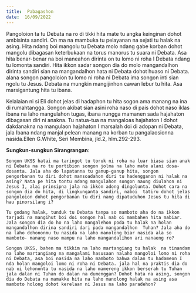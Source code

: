 ```yaml
---
title:  Pabagashon
date:  16/09/2022
---
```


Pangoloion  ta tu  Debata  na ro di tikki hita mate  tu angka  keinginan dohot  ambisinta sandiri.  On ma na mambuka tu pelayanan na sejati tu halak na asing. Hita ndang  boi  mangolu  tu Debata  molo ndang  gabe korban dohot  mangolu dibagasan keterbukaan  na torus  manorus tu suara ni Debata. Asa hita benar-benar na boi   maneahon dirinta on tu lomo ni roha I Debata  ndang  tu  lomonta sandiri.  Hita ikkon  sadar songon dia do molo  mangandalhon  dirinta sandiri sian na mangandalhon hata ni Debata dohot huaso ni Debata. alana  songon  pangoloion tu lomo ni roha ni Debata ima songon inti  sian ngolu tu Jesus. Debata  na mungkin  mangijinhon cawan lebur tu hita. Asa marsigantung  hita tu ibana.

Kelalaian ni si Eli dohot jelas di hadaphon tu hita sogon ama manang na ina di rumahtangga. Songon akibat sian asini roha naso di pais dohot naso iklas ibana na laho mangulahon  tugas,  ibana  nungga  mamanen sada hajahaton dibagasan  diri ni anakna. Tu natua-tua na mangaloas hajahaton I dohot dakdanakna na mangulaon hajahaton I marsalah doi di adopan ni Debata, jala Ibana ndang manjal pelean manang na korban tu pangalaosionna nasida.Ellen G.White, Seri Membina, jld.2, hlm.292-293.

**Sungkun-sungkun Sirangrangan**:

`Songon UKSS hatai ma taringot tu toruk ni roha na luar biasa sian anak ni Debata na ro tu portibion songon jolma na laho mate alani dosa-dosanta. Jala aha do lapatanna tu ganup-ganup hita, songon  pengorbanan tu diri dohot mansoadahon diri tu hadengganon ni halak na asing? Nata pe hita tontu ndang mangulahon songon naung diulahon ni Jesus I, alai prinsipna jala na ikkon adong dingolunta. Dohot cara na songon dia do hita, di lingkunganta sandiri, naboi  tatiru dohot jelas pangoloion dohot pengorbanan tu diri nang dipatuduhon Jesus tu hita di hau pinorsilang i?`

`Tu godang halak, tunduk tu Debata tanpa so mamboto aha do na ikkon tarjadi na mangihut boi doi songon hal nab oi mambahen hita mabiar. Jala songon dia do ho na laho mangalehon poda tu halak na holan mangandalhon dirina sandiri dari pada mangandalhon  Tuhan? Jala aha do na laho dohononmu tu nasida na laho manolong biar nasida ala so mamboto- manang naso mampu na laho mangandalihon ari nanaeng ro?`

`Songon UKSS, bahen ma tikkim na laho martangiang tu halak  na tinandam na laho martangiang na mangalami hasusaan nalaho mangoloi lomo ni roha ni Debata, asa boi nasida na laho mamboto bahwa dalan tu hadameon I nda holan mangoloi lomo ni roha ni Debata. jala hal na praktis dia do nab oi lehononta tu nasida na laho mamereng ikkon berserah tu Tuhan jala dalan ni Tuhan do dalan na dumenggan? Dohot hata na asing, songon dia do Debata na mamakke hita na laho manolong halak na asing asa mamboto holong dohot kerelaan ni Jesus na laho paradehon?`